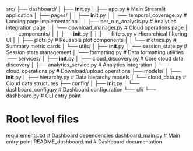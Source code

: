 src/
├── dashboard/
│   ├── __init__.py
│   ├── app.py                    # Main Streamlit application
│   ├── pages/
│   │   ├── __init__.py
│   │   ├── temporal_coverage.py  # Landing page implementation
│   │   ├── per_run_analysis.py   # Analytics integration page
│   │   └── download_manager.py   # Cloud operations page
│   ├── components/
│   │   ├── __init__.py
│   │   ├── filters.py            # Hierarchical filtering UI
│   │   ├── plots.py              # Reusable plot components
│   │   └── metrics.py            # Summary metric cards
│   └── utils/
│       ├── __init__.py
│       ├── session_state.py      # Session state management
│       └── formatting.py         # Data formatting utilities
├── services/
│   ├── __init__.py
│   ├── cloud_discovery.py        # Core cloud data discovery
│   ├── analytics_service.py      # Analytics integration
│   └── cloud_operations.py       # Download/upload operations
├── models/
│   ├── __init__.py
│   ├── hierarchy.py              # Data hierarchy models
│   └── cloud_data.py             # Cloud data structures
├── config/
│   ├── __init__.py
│   └── dashboard_config.py       # Dashboard configuration
└── cli/
    └── dashboard.py              # CLI entry point

# Root level files
requirements.txt                  # Dashboard dependencies
dashboard_main.py                 # Main entry point
README_dashboard.md               # Dashboard documentation